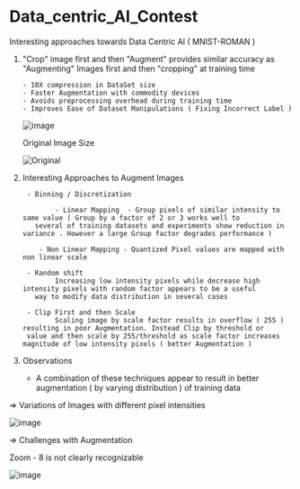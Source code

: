 # Data_centric_AI_Contest 
Interesting approaches towards Data Centric AI  ( MNIST-ROMAN )

1.  "Crop" image first  and then "Augment" provides similar accuracy as "Augmenting" Images first and then "cropping" at training time 

        - 10X compression in DataSet size
        - Faster Augmentation with commodity devices
        - Avoids preprocessing overhead during training time
        - Improves Ease of Dataset Manipulations ( Fixing Incorrect Label ) 

	![image](https://user-images.githubusercontent.com/4832280/131283487-3a891061-6175-471b-9ac3-2122bed56db4.png)
	
      Original Image Size 
  
     ![Original](https://user-images.githubusercontent.com/4832280/131283812-470058c7-90ff-46f9-ba3b-665aa994f694.PNG)


2.  Interesting Approaches to Augment Images 
      
         - Binning / Discretization 
       
                - Linear Mapping  - Group pixels of similar intensity to same value ( Group by a factor of 2 or 3 works well to 
           several of training datasets and experiments show reduction in variance . However a large Group factor degrades performance )
	   
	 		- Non Linear Mapping - Quantized Pixel values are mapped with non linear scale
	   
         - Random shift
                Increasing low intensity pixels while decrease high intensity pixels with random factor appears to be a useful
           way to modify data distribution in several cases 
	   
         - Clip First and then Scale 
                Scaling image by scale factor results in overflow ( 255 ) resulting in poor Augmentation. Instead Clip by threshold or 
	  	 value and then scale by 255/threshold as scale factor increases magnitude of low intensity pixels ( better Augmentation )
		 
		 
3.  Observations 

      - A combination of these techniques appear to  result in better augmentation ( by varying distribution ) of training data  


=> Variations of Images with different pixel intensities

![image](https://user-images.githubusercontent.com/4832280/131782644-05918ccf-f426-4b07-b137-bfee92d0e299.png)

=> Challenges with Augmentation

Zoom - 8 is not clearly recognizable

![image](https://user-images.githubusercontent.com/4832280/131782872-9daebe29-4292-4ed8-8bd9-6df1fb2a6b45.png)

